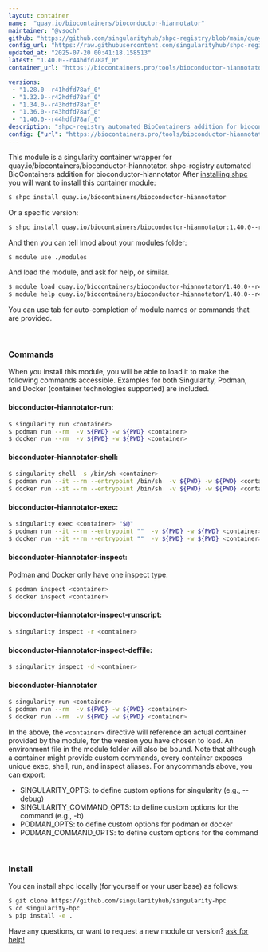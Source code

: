 ```yaml
---
layout: container
name:  "quay.io/biocontainers/bioconductor-hiannotator"
maintainer: "@vsoch"
github: "https://github.com/singularityhub/shpc-registry/blob/main/quay.io/biocontainers/bioconductor-hiannotator/container.yaml"
config_url: "https://raw.githubusercontent.com/singularityhub/shpc-registry/main/quay.io/biocontainers/bioconductor-hiannotator/container.yaml"
updated_at: "2025-07-20 00:41:18.158513"
latest: "1.40.0--r44hdfd78af_0"
container_url: "https://biocontainers.pro/tools/bioconductor-hiannotator"

versions:
 - "1.28.0--r41hdfd78af_0"
 - "1.32.0--r42hdfd78af_0"
 - "1.34.0--r43hdfd78af_0"
 - "1.36.0--r43hdfd78af_0"
 - "1.40.0--r44hdfd78af_0"
description: "shpc-registry automated BioContainers addition for bioconductor-hiannotator"
config: {"url": "https://biocontainers.pro/tools/bioconductor-hiannotator", "maintainer": "@vsoch", "description": "shpc-registry automated BioContainers addition for bioconductor-hiannotator", "latest": {"1.40.0--r44hdfd78af_0": "sha256:b1bb37a4b40579f16b11b4bab0c4c319df8577fa8ea864fd8aedc3d7e760ce9d"}, "tags": {"1.28.0--r41hdfd78af_0": "sha256:ec60f4d82844e94ceed38a36e2bd747f1a16d2fb97c56cb4b8fc4e147aa88efe", "1.32.0--r42hdfd78af_0": "sha256:2dc69efe2aa00e5bb2780724f54e55dbfeff32a06323e815fa9e34c00adb085e", "1.34.0--r43hdfd78af_0": "sha256:9bc11ef15fd9975c377cc4e7e7a75f010b6fe22c759fcae74505fde389b680b6", "1.36.0--r43hdfd78af_0": "sha256:94d95377fd950ef0361a09e97443c0178c5af235d6c086ad23fa7be818e8c44c", "1.40.0--r44hdfd78af_0": "sha256:b1bb37a4b40579f16b11b4bab0c4c319df8577fa8ea864fd8aedc3d7e760ce9d"}, "docker": "quay.io/biocontainers/bioconductor-hiannotator"}
---
```


This module is a singularity container wrapper for quay.io/biocontainers/bioconductor-hiannotator.
shpc-registry automated BioContainers addition for bioconductor-hiannotator
After [installing shpc](#install) you will want to install this container module:


```bash
$ shpc install quay.io/biocontainers/bioconductor-hiannotator
```

Or a specific version:

```bash
$ shpc install quay.io/biocontainers/bioconductor-hiannotator:1.40.0--r44hdfd78af_0
```

And then you can tell lmod about your modules folder:

```bash
$ module use ./modules
```

And load the module, and ask for help, or similar.

```bash
$ module load quay.io/biocontainers/bioconductor-hiannotator/1.40.0--r44hdfd78af_0
$ module help quay.io/biocontainers/bioconductor-hiannotator/1.40.0--r44hdfd78af_0
```

You can use tab for auto-completion of module names or commands that are provided.

<br>

### Commands

When you install this module, you will be able to load it to make the following commands accessible.
Examples for both Singularity, Podman, and Docker (container technologies supported) are included.

#### bioconductor-hiannotator-run:

```bash
$ singularity run <container>
$ podman run --rm  -v ${PWD} -w ${PWD} <container>
$ docker run --rm  -v ${PWD} -w ${PWD} <container>
```

#### bioconductor-hiannotator-shell:

```bash
$ singularity shell -s /bin/sh <container>
$ podman run --it --rm --entrypoint /bin/sh  -v ${PWD} -w ${PWD} <container>
$ docker run --it --rm --entrypoint /bin/sh  -v ${PWD} -w ${PWD} <container>
```

#### bioconductor-hiannotator-exec:

```bash
$ singularity exec <container> "$@"
$ podman run --it --rm --entrypoint ""  -v ${PWD} -w ${PWD} <container> "$@"
$ docker run --it --rm --entrypoint ""  -v ${PWD} -w ${PWD} <container> "$@"
```

#### bioconductor-hiannotator-inspect:

Podman and Docker only have one inspect type.

```bash
$ podman inspect <container>
$ docker inspect <container>
```

#### bioconductor-hiannotator-inspect-runscript:

```bash
$ singularity inspect -r <container>
```

#### bioconductor-hiannotator-inspect-deffile:

```bash
$ singularity inspect -d <container>
```



#### bioconductor-hiannotator

```bash
$ singularity run <container>
$ podman run --rm  -v ${PWD} -w ${PWD} <container>
$ docker run --rm  -v ${PWD} -w ${PWD} <container>
```


In the above, the `<container>` directive will reference an actual container provided
by the module, for the version you have chosen to load. An environment file in the
module folder will also be bound. Note that although a container
might provide custom commands, every container exposes unique exec, shell, run, and
inspect aliases. For anycommands above, you can export:

 - SINGULARITY_OPTS: to define custom options for singularity (e.g., --debug)
 - SINGULARITY_COMMAND_OPTS: to define custom options for the command (e.g., -b)
 - PODMAN_OPTS: to define custom options for podman or docker
 - PODMAN_COMMAND_OPTS: to define custom options for the command

<br>

### Install

You can install shpc locally (for yourself or your user base) as follows:

```bash
$ git clone https://github.com/singularityhub/singularity-hpc
$ cd singularity-hpc
$ pip install -e .
```

Have any questions, or want to request a new module or version? [ask for help!](https://github.com/singularityhub/singularity-hpc/issues)